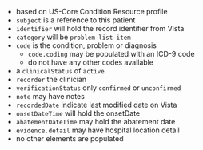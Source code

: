 
- based on US-Core Condition Resource profile
- `subject` is a reference to this patient
- `identifier` will hold the record identifier from Vista
- `category` will be `problem-list-item`
- `code` is the condition, problem or diagnosis
  - `code.coding` may be populated with an ICD-9 code
  - do not have any other codes available
- a `clinicalStatus` of `active`
- `recorder` the clinician
- `verificationStatus` only `confirmed` or `unconfirmed`
- `note` may have notes
- `recordedDate` indicate last modified date on Vista
- `onsetDateTime` will hold the onsetDate
- `abatementDateTime` may hold the abatement date
- `evidence.detail` may have hospital location detail
- no other elements are populated
